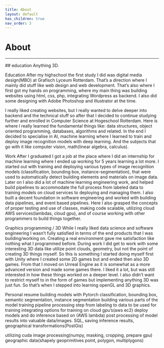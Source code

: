 ```yaml
---
title: About
layout: default
has_children: true
nav_order: 3
---
```

# About
<hr>
## education
Anything 3D.

Education
After my highschool the first study I did was digital media design(MBO) at Grafisch Lyceum Rotterdam. That’s a direction where I mainly did stuff like web design and web development. That’s also where I first got my hands on programming, where my main thing was building websites using html, css, php, integrating Wordpress as backend. I also did some designing with Adobe Photoshop and Illustrator at the time.

I really liked creating websites, but I really wanted to delve deeper into backend and the technical stuff so after that I decided to continue studying further and enrolled in Computer Science at Hogeschool Rotterdam. Here is where I really learned the fundamental things like: data structures, object oriented programming, databases, algorithms and related. In the end I decided to specialise in AI, machine learning where I learned to train and deploy image recognition models with deep learning. And the subjects that go with it like computer vision, math(linear algebra, calculus).

Work
After I graduated I got a job at the place where I did an internship for machine learning where I ended up working for 5 years learning a lot more. I started out with training and deploying various types of image recognition models (classification, bounding box, instance-segmentation), that were used to automatically detect building elements and materials on image data. Later on I also did a lot of machine learning engineering work, and helped build pipelines to accommodate the full process from labeled data to training models on cloud services to deploying and managing them. I also built a decent foundation in software engineering and worked with building data pipelines, and event based pipelines. Here I also grasped the concepts of proper testing and use of classes, making code scalable, utilizing cloud AWS services(lambdas, cloud gpu), and of course working with other programmers to build things together.

Graphics programming / 3D
While I really liked data science and software engineering I wasn’t fully satisfied in terms of the end products that I was building/working on. Creating a real environment gave me satisfaction like nothing what I programmed before. During work I did get to work with some interesting 3D data like utilize point clouds, geometry, but not the point of creating 3D things myself. So this is something I started doing myself first with Unity where I created some 2D games but and ended then also 3D games. From that I moved on Unreal Engine as it is somewhat as a more advanced version and made some games there. I liked it a lot, but was still interested in how these things worked on a deeper level. I also didn’t want to restrict myself to in the form of games but implementing anything 3D was just fun. So that’s when I stepped into learning openGL and 3D graphics.

Personal
resume
building models with Pytorch classification, bounding box, semantic segmentation, instance segmentation
building various parts of the model training pipeline
processing step from labeling to data to be used for training
integrating options for training on cloud gpu’s(aws ec2)
deploy models and do inference based on (AWS lambda)
post processing of model results into valuable data/images.
SQL, saving inference results, geographical transformations(PostGis)

utilizing cuda 
image processing(numpy, masking, cropping, prepare gpu)
geographic data(shapely geoprimitives point, polygon, multiplygons)





